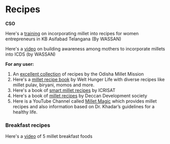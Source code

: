 # Recipes



**CSO**



Here's a [training](https://www.youtube.com/watch?v=A0-xBiI4hck\&embeds\_euri=https%3A%2F%2Fmail.google.com%2F\&embeds\_origin=https%3A%2F%2Fmail.google.com\&source\_ve\_path=Mjg2NjY\&feature=emb\_logo) on incorporating millet into recipes for women entrepreneurs in KB Asifabad Telangana (By WASSAN)

Here's a [video](https://www.youtube.com/watch?v=A0-xBiI4hck\&embeds\_euri=https%3A%2F%2Fmail.google.com%2F\&embeds\_origin=https%3A%2F%2Fmail.google.com\&source\_ve\_path=Mjg2NjY\&feature=emb\_logo) on building awareness among mothers to incorporate millets into ICDS  (by WASSAN)



**For any user:**&#x20;

1. An [excellent collection](https://milletsodisha.com/recipe) of recipes by the Odisha Millet Mission&#x20;
2. Here's a [millet recipe book](https://drive.google.com/file/d/1YxRbeVNUQ5\_CNJ7W2-RTrdHGoH319fN-/view) by Welt Hunger Life with diverse recipes like millet pulav, biryani, momos and more.
3. Here's a book of [smart millet recipes](https://drive.google.com/file/d/1yhcNnvk1PFwcGEMlMWXkPcb2Iykyj2sr/view) by ICRISAT
4. Here's a book of [millet recipes](https://drive.google.com/file/d/1CuwNgXnqRAlezSk3HFjIQ7ZLV5PAoZDB/view?usp=sharing) by Deccan Development society
5. Here is a YouTube Channel called [Millet Magic](https://www.youtube.com/channel/UCBrHICLFeM9Sv7JJHZXV3yg) which provides millet recipes and also information based on Dr. Khadar’s guidelines for a healthy life.

### Breakfast recipes

Here's a [video](https://www.youtube.com/watch?v=fFBhrkx3ws0) of 5 millet breakfast foods
